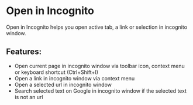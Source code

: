 # Open in Incognito
Open in Incognito helps you open active tab, a link or selection in incognito window.

## Features:
- Open current page in incognito window via toolbar icon, context menu or keyboard shortcut (Ctrl+Shift+I)
- Open a link in incognito window via context menu
- Open a selected url in incognito window
- Search selected text on Google in incognito window if the selected text is not an url